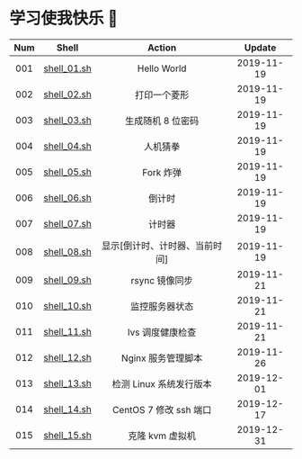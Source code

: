 # 学习使我快乐 🤪


| Num  |            Shell             |             Action             |   Update   |
| :--: | :--------------------------: | :----------------------------: | :--------: |
| 001  | [shell_01.sh](./shell_01.sh) |          Hello World           | 2019-11-19 |
| 002  | [shell_02.sh](./shell_02.sh) |          打印一个菱形          | 2019-11-19 |
| 003  | [shell_03.sh](./shell_03.sh) |       生成随机 8 位密码        | 2019-11-19 |
| 004  | [shell_04.sh](./shell_04.sh) |            人机猜拳            | 2019-11-19 |
| 005  | [shell_05.sh](./shell_05.sh) |           Fork 炸弹            | 2019-11-19 |
| 006  | [shell_06.sh](./shell_06.sh) |             倒计时             | 2019-11-19 |
| 007  | [shell_07.sh](./shell_07.sh) |             计时器             | 2019-11-19 |
| 008  | [shell_08.sh](./shell_08.sh) | 显示[倒计时、计时器、当前时间] | 2019-11-19 |
| 009  | [shell_09.sh](./shell_09.sh) |         rsync 镜像同步         | 2019-11-21 |
| 010  | [shell_10.sh](./shell_10.sh) |         监控服务器状态         | 2019-11-21 |
| 011  | [shell_11.sh](./shell_11.sh) |        lvs 调度健康检查        | 2019-11-21 |
| 012  | [shell_12.sh](./shell_12.sh) |       Nginx 服务管理脚本       | 2019-11-26 |
| 013  | [shell_13.sh](./shell_13.sh) |    检测 Linux 系统发行版本     | 2019-12-01 |
| 014  | [shell_14.sh](./shell_14.sh) |     CentOS 7 修改 ssh 端口     | 2019-12-17 |
| 015  | [shell_15.sh](./shell_15.sh) |        克隆 kvm 虚拟机         | 2019-12-31 |

